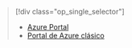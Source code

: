 > [!div class="op_single_selector"]
> * [Azure Portal](../articles/storage/storage-e2e-troubleshooting.md)
> * [Portal de Azure clásico](../articles/storage/storage-e2e-troubleshooting-classic-portal.md)
> 
> 



<!--HONumber=Nov16_HO3-->


